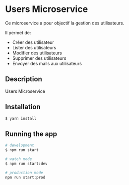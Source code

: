 # Users Microservice

Ce microservice a pour objectif la gestion des utilisateurs.

Il permet de:

- Créer des utilisateur
- Lister des utilisateurs
- Modifier des utilisateurs
- Supprimer des utilisateurs
- Envoyer des mails aux utilisateurs

## Description

Users Microservice

## Installation

```bash
$ yarn install
```

## Running the app

```bash
# development
$ npm run start

# watch mode
$ npm run start:dev

# production mode
npm run start:prod
```



